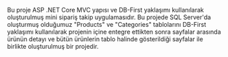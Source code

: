 Bu proje ASP .NET Core MVC yapısı ve DB-First yaklaşımı kullanılarak oluşturulmuş mini sipariş takip uygulamasıdır. Bu projede SQL Server'da oluşturmuş olduğumuz "Products" ve "Categories" tablolarını DB-First yaklaşımı kullanılarak projenin içine entegre ettikten sonra sayfalar 
arasında ürünün detayı ve bütün ürünlerin tablo halinde gösterildiği sayfalar ile birlikte oluşturulmuş bir projedir. 
